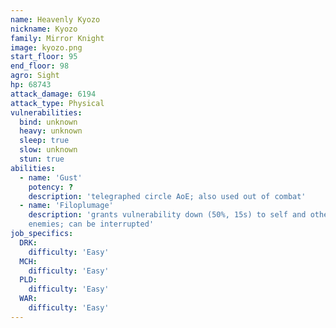 ```yaml
---
name: Heavenly Kyozo
nickname: Kyozo
family: Mirror Knight
image: kyozo.png
start_floor: 95
end_floor: 98
agro: Sight
hp: 68743
attack_damage: 6194
attack_type: Physical
vulnerabilities:
  bind: unknown
  heavy: unknown
  sleep: true
  slow: unknown
  stun: true
abilities:
  - name: 'Gust'
    potency: ?
    description: 'telegraphed circle AoE; also used out of combat'
  - name: 'Filoplumage'
    description: 'grants vulnerability down (50%, 15s) to self and other nearby
    enemies; can be interrupted'
job_specifics:
  DRK:
    difficulty: 'Easy'
  MCH:
    difficulty: 'Easy'
  PLD:
    difficulty: 'Easy'
  WAR:
    difficulty: 'Easy'
---
```

